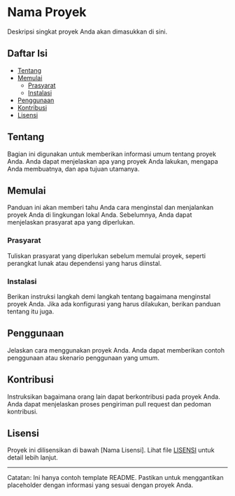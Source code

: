 # Nama Proyek

Deskripsi singkat proyek Anda akan dimasukkan di sini.

## Daftar Isi

- [Tentang](#tentang)
- [Memulai](#memulai)
  - [Prasyarat](#prasyarat)
  - [Instalasi](#instalasi)
- [Penggunaan](#penggunaan)
- [Kontribusi](#kontribusi)
- [Lisensi](#lisensi)

## Tentang

Bagian ini digunakan untuk memberikan informasi umum tentang proyek Anda. Anda dapat menjelaskan apa yang proyek Anda lakukan, mengapa Anda membuatnya, dan apa tujuan utamanya.

## Memulai

Panduan ini akan memberi tahu Anda cara menginstal dan menjalankan proyek Anda di lingkungan lokal Anda. Sebelumnya, Anda dapat menjelaskan prasyarat apa yang diperlukan.

### Prasyarat

Tuliskan prasyarat yang diperlukan sebelum memulai proyek, seperti perangkat lunak atau dependensi yang harus diinstal.

### Instalasi

Berikan instruksi langkah demi langkah tentang bagaimana menginstal proyek Anda. Jika ada konfigurasi yang harus dilakukan, berikan panduan tentang itu juga.

## Penggunaan

Jelaskan cara menggunakan proyek Anda. Anda dapat memberikan contoh penggunaan atau skenario penggunaan yang umum.

## Kontribusi

Instruksikan bagaimana orang lain dapat berkontribusi pada proyek Anda. Anda dapat menjelaskan proses pengiriman pull request dan pedoman kontribusi.

## Lisensi

Proyek ini dilisensikan di bawah [Nama Lisensi]. Lihat file [LISENSI](LISENSI) untuk detail lebih lanjut.

---
Catatan: Ini hanya contoh template README. Pastikan untuk menggantikan placeholder dengan informasi yang sesuai dengan proyek Anda.
